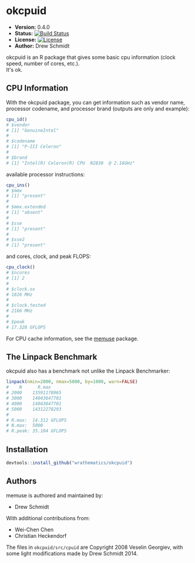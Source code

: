 # okcpuid 

* **Version:** 0.4.0
* **Status:** [![Build Status](https://travis-ci.org/shinra-dev/okcpuid.png)](https://travis-ci.org/shinra-dev/okcpuid) 
* **License:** [![License](http://img.shields.io/badge/license-BSD%202--Clause-orange.svg?style=flat)](http://opensource.org/licenses/BSD-2-Clause)
* **Author:** Drew Schmidt

okcpuid is an R package that gives some basic cpu information (clock speed, number of cores, etc.).  
It's ok.


## CPU Information

With the okcpuid package, you can get information such as vendor 
name, processor codename, and processor brand (outputs are only
and example):

```r
cpu_id()
# $vendor
# [1] "GenuineIntel"
# 
# $codename
# [1] "P-III Celeron"
# 
# $brand
# [1] "Intel(R) Celeron(R) CPU  N2830  @ 2.16GHz"
```

available processor instructions:

```r
cpu_ins()
# $mmx
# [1] "present"
# 
# $mmx.extended
# [1] "absent"
# 
# $sse
# [1] "present"
# 
# $sse2
# [1] "present"
```

and cores, clock, and peak FLOPS:

```r
cpu_clock()
# $ncores
# [1] 2
# 
# $clock.os
# 1826 MHz 
# 
# $clock.tested
# 2166 MHz 
# 
# $peak
# 17.328 GFLOPS
```

For CPU cache information, see the
[memuse](https://github.com/wrathematics/memuse) package.


## The Linpack Benchmark

okcpuid also has a benchmark not unlike the Linpack Benchmarker:

```r
linpack(nmin=2000, nmax=5000, by=1000, warn=FALSE)
#    N      R.max
# 2000    13591178965 
# 3000    14043647701 
# 4000    14043647701 
# 5000    14312278293 
# 
# R.max:  14.312 GFLOPS
# N.max:  5000
# R.peak: 35.104 GFLOPS 
```


## Installation

```r
devtools::install_github("wrathematics/okcpuid")
```



## Authors

memuse is authored and maintained by:
* Drew Schmidt

With additional contributions from:
* Wei-Chen Chen
* Christian Heckendorf

The files in `okcpuid/src/cpuid` are Copyright 2008 Veselin
Georgiev, with some light modifications made by Drew Schmidt 2014.

